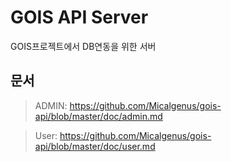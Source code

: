 # GOIS API Server
GOIS프로젝트에서 DB연동을 위한 서버

## 문서

> ADMIN: <https://github.com/Micalgenus/gois-api/blob/master/doc/admin.md>

> User: <https://github.com/Micalgenus/gois-api/blob/master/doc/user.md>
